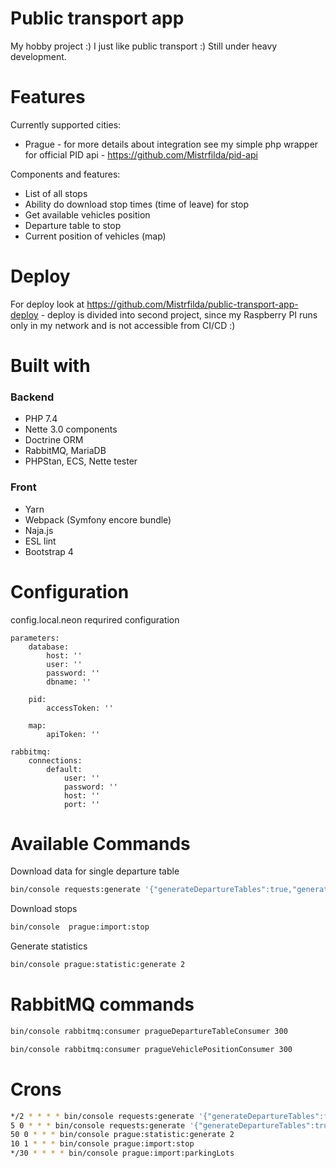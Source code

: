 # Public transport app

My hobby project :) I just like public transport :) Still under heavy development. 

# Features

Currently supported cities:
 - Prague - for more details about integration see my simple php wrapper for official PID api - https://github.com/Mistrfilda/pid-api
 
 Components and features:
 - List of all stops
 - Ability do download stop times (time of leave) for stop
 - Get available vehicles position
 - Departure table to stop
 - Current position of vehicles (map)
 
# Deploy

For deploy look at https://github.com/Mistrfilda/public-transport-app-deploy - deploy is divided into second project, since my Raspberry PI runs only in my network and is not accessible from CI/CD :) 
 
# Built with
### Backend  
- PHP 7.4
- Nette 3.0 components
- Doctrine ORM
- RabbitMQ, MariaDB
- PHPStan, ECS, Nette tester

### Front
- Yarn
- Webpack (Symfony encore bundle)
- Naja.js 
- ESL lint
- Bootstrap 4 

# Configuration

config.local.neon requrired configuration

```neon
parameters:
	database:
		host: ''
		user: ''
		password: ''
		dbname: ''

	pid:
		accessToken: ''

	map:
		apiToken: ''

rabbitmq:
	connections:
		default:
			user: ''
			password: ''
			host: ''
			port: ''
```

# Available Commands

Download data for single departure table
```bash
bin/console requests:generate '{"generateDepartureTables":true,"generateVehiclePositions":false}' '{"departureTableId": "bb7266f2-f3c2-48f5-852f-4555e065c8d8"}'
```

Download stops

```bash
bin/console  prague:import:stop
```

Generate statistics

```bash
bin/console prague:statistic:generate 2
```

# RabbitMQ commands

```bash
bin/console rabbitmq:consumer pragueDepartureTableConsumer 300

bin/console rabbitmq:consumer pragueVehiclePositionConsumer 300
```

# Crons

```bash
*/2 * * * * bin/console requests:generate '{"generateDepartureTables":false,"generateVehiclePositions":true}' '{}'
5 0 * * * bin/console requests:generate '{"generateDepartureTables":true,"generateVehiclePositions":false}' '{}'
50 0 * * * bin/console prague:statistic:generate 2
10 1 * * * bin/console prague:import:stop
*/30 * * * * bin/console prague:import:parkingLots  
```
